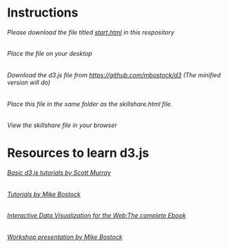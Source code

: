 # Instructions
###### Please download the file titled [start.html](https://github.com/gandhiuw/skillshare/blob/master/start.html) in this respository

###### Place the file on your desktop 

###### Download the d3.js file from https://github.com/mbostock/d3 (The minified version will do)

###### Place this file in the same folder as the skillshare.html file.

######  View the skillshare file in your browser


# Resources to learn d3.js
###### [Basic d3.js tutorials by Scott Murray](http://alignedleft.com/tutorials)
###### [Tutorials by Mike Bostock](https://github.com/mbostock/d3/wiki/Tutorials)
###### [Interactive Data Visualization for the Web:The complete Ebook ](http://chimera.labs.oreilly.com/books/1230000000345/index.html)
###### [Workshop presentation by Mike Bostock](bost.ocks.org/mike/d3/workshop/)
 
